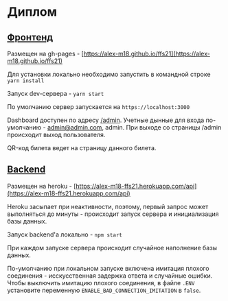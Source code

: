 # Диплом

## [Фронтенд](https://github.com/Alex-m18/ffs21)
Размещен на gh-pages - [https://alex-m18.github.io/ffs21](https://alex-m18.github.io/ffs21)

Для установки локально необходимо запустить в командной строке `yarn install`

Запуск dev-сервера - `yarn start`

По умолчанию сервер запускается на `https://localhost:3000`

Dashboard доступен по адресу [/admin](https://alex-m18.github.com/ffs21). Учетные дынные для входа по-умолчанию - admin@admin.com, admin. При выходе со страницы /admin происходит выход пользователя.

QR-код билета ведет на страницу данного билета.

## [Backend](https://github.com/Alex-m18/ffs21/tree/backend)
Размещен на heroku - [https://alex-m18-ffs21.herokuapp.com/api](https://alex-m18-ffs21.herokuapp.com/api)

Heroku засыпает при неактивности, поэтому, первый запрос может выполняться до минуты - происходит запуск сервера и инициализация базы данных.

Запуск backend'а локально - `npm start`

При каждом запуске сервера происходит случайное наполнение базы данных.

По-умолчанию при локальном запуске включена имитация плохого соединения - исскусственная задержка ответа и случайные ошибки.
Чтобы выключить имитацию плохого соединения, в файле `.ENV` установите переменную `ENABLE_BAD_CONNECTION_IMITATION` в `false`.

